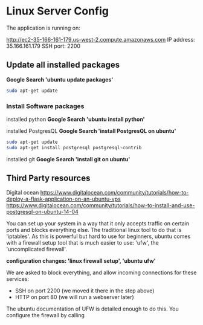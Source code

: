 # Linux Server Config

The application is running on:

  http://ec2-35-166-161-179.us-west-2.compute.amazonaws.com
  IP address: 35.166.161.179
  SSH port: 2200


##  Update all installed packages

**Google Search 'ubuntu update packages'**
```bash
sudo apt-get update
```


### Install Software packages 

installed python **Google Search 'ubuntu install python'**

installed PostgresQL  **Google Search 'install PostgresQL on ubuntu'**
```bash
sudo apt-get update
sudo apt-get install postgresql postgresql-contrib
```
installed git **Google Search 'install git on ubuntu'**


##  Third Party resources

Digital ocean
https://www.digitalocean.com/community/tutorials/how-to-deploy-a-flask-application-on-an-ubuntu-vps
https://www.digitalocean.com/community/tutorials/how-to-install-and-use-postgresql-on-ubuntu-14-04

You can set up your system in a way that it only accepts traffic on
certain ports and blocks everything else. The traditional linux tool to
do that is 'iptables'. As this is powerful but hard to use for beginners,
ubuntu comes with a firewall setup tool that is much easier to use: 'ufw',
the 'uncomplicated firewall'.

**configuration changes: 'linux firewall setup', 'ubuntu ufw'**

We are asked to block everything, and allow incoming connections for these
services:

- SSH on port 2200 (we moved it there in the step above)
- HTTP on port 80 (we will run a webserver later)

The ubuntu documentation of UFW is detailed enough to do this. You configure
the firewall by calling



